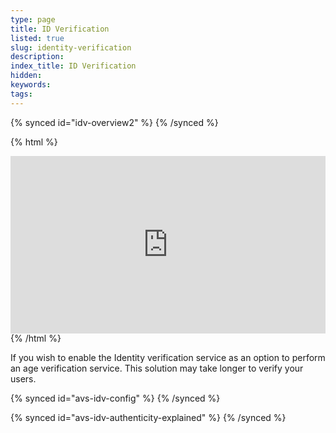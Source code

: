 ```yaml
---
type: page
title: ID Verification
listed: true
slug: identity-verification
description: 
index_title: ID Verification
hidden: 
keywords: 
tags: 
---
```


{% synced id="idv-overview2" %}
{% /synced %}

{% html %}
<div style="padding:56.25% 0 0 0;position:relative;"><iframe src="https://player.vimeo.com/video/647416549?h=e408543512&amp;badge=0&amp;autopause=0&amp;player_id=0&amp;app_id=58479&dnt=1" frameborder="0" allow="autoplay; fullscreen; picture-in-picture" allowfullscreen style="position:absolute;top:0;left:0;width:100%;height:100%;" title="AVS_IDV_SHORT.mp4"></iframe></div><script src="https://player.vimeo.com/api/player.js"></script>
{% /html %}

If you wish to enable the Identity verification service as an option to perform an age verification service. This solution may take longer to verify your users. 

{% synced id="avs-idv-config" %}
{% /synced %}

{% synced id="avs-idv-authenticity-explained" %}
{% /synced %}